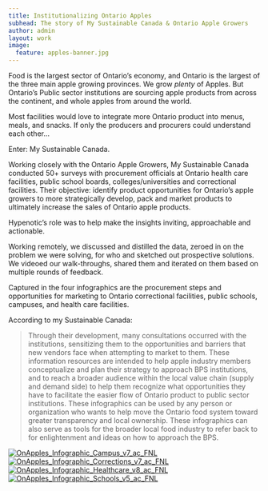 ```yaml
---
title: Institutionalizing Ontario Apples
subhead: The story of My Sustainable Canada & Ontario Apple Growers
author: admin
layout: work
image:
  feature: apples-banner.jpg
---
```

Food is the largest sector of Ontario&#8217;s economy, and Ontario is the largest of the three main apple growing provinces. We grow _plenty_ of Apples. But Ontario&#8217;s Public sector institutions are sourcing apple products from across the continent, and whole apples from around the world.

Most facilities would love to integrate more Ontario product into menus, meals, and snacks. If only the producers and procurers could understand each other&#8230;

Enter: My Sustainable Canada.

Working closely with the Ontario Apple Growers, My Sustainable Canada conducted 50+ surveys with procurement officials at Ontario health care facilities, public school boards, colleges/universities and correctional facilities. Their objective: identify product opportunities for Ontario&#8217;s apple growers to more strategically develop, pack and market products to ultimately increase the sales of Ontario apple products.

Hypenotic&#8217;s role was to help make the insights inviting, approachable and actionable.

Working remotely, we discussed and distilled the data, zeroed in on the problem we were solving, for who and sketched out prospective solutions. We videoed our walk-throughs, shared them and iterated on them based on multiple rounds of feedback.

Captured in the four infographics are the procurement steps and opportunities for marketing to Ontario correctional facilities, public schools, campuses, and health care facilities.

According to my Sustainable Canada:

> Through their development, many consultations occurred with the institutions, sensitizing them to the opportunities and barriers that new vendors face when attempting to market to them. These information resources are intended to help apple industry members conceptualize and plan their strategy to approach BPS institutions, and to reach a broader audience within the local value chain (supply and demand side) to help them recognize what opportunities they have to facilitate the easier flow of Ontario product to public sector institutions. These infographics can be used by any person or organization who wants to help move the Ontario food system toward greater transparency and local ownership. These infographics can also serve as tools for the broader local food industry to refer back to for enlightenment and ideas on how to approach the BPS.

[![OnApples_Infographic_Campus_v7_ac_FNL](http://hypenotic.com/wordpress/wp-content/uploads/2013/12/OnApples_Infographic_Campus_v7_ac_FNL.jpg)](http://hypenotic.com/wordpress/wp-content/uploads/2013/12/OnApples_Infographic_Campus_v7_ac_FNL.jpg) [![OnApples_Infographic_Corrections_v7_ac_FNL](http://hypenotic.com/wordpress/wp-content/uploads/2013/12/OnApples_Infographic_Corrections_v7_ac_FNL.jpg)](http://hypenotic.com/wordpress/wp-content/uploads/2013/12/OnApples_Infographic_Corrections_v7_ac_FNL.jpg) [![OnApples_Infographic_Healthcare_v8_ac_FNL](http://hypenotic.com/wordpress/wp-content/uploads/2013/12/OnApples_Infographic_Healthcare_v8_ac_FNL.jpg)](http://hypenotic.com/wordpress/wp-content/uploads/2013/12/OnApples_Infographic_Healthcare_v8_ac_FNL.jpg) [![OnApples_Infographic_Schools_v5_ac_FNL](http://hypenotic.com/wordpress/wp-content/uploads/2013/12/OnApples_Infographic_Schools_v5_ac_FNL.jpg)](http://hypenotic.com/wordpress/wp-content/uploads/2013/12/OnApples_Infographic_Schools_v5_ac_FNL.jpg)